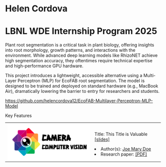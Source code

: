 # Helen Cordova

# LBNL WDE Internship Program <CCI Program> 2025

Plant root segmentation is a critical task in plant biology, offering insights into root morphology, growth patterns, and interactions with the environment. While advanced deep learning models like RhizoNET achieve high segmentation accuracy, they oftentimes require technical expertise and high-performance GPU hardware.

This project introduces a lightweight, accessible alternative using a Multi-Layer Perceptron (MLP) for EcoFAB root segmentation. The model is designed to be trained and deployed on standard hardware (e.g., MacBook Air), dramatically lowering the barrier to entry for researchers and students.

https://github.com/helencordova12/EcoFAB-Multilayer-Perceptron-MLP-Model

Key Features
<table border="0">
 <tr>
    <td><img src="https://github.com/dani-lbnl/introvision/blob/main/cameracomputervision.png" width="300">
    </td>
    <td>
     <p>
      Title: This Title is Valuable  <a href='https://docs.google.com/presentation/d/1dP4LKxXJEqRjHSPzQyw53Dt5rSOHMtr3rGaYTXCSiiA/edit?usp=sharing'>[slides]</a>
      <li> Author(s): <a href='http://bit.ly/idealdatascience'> Joe Mary Doe </a>
      <li> Research paper: <a href='sllslsls'>[PDF]</a> 
      </td>
 </tr>
</table>
